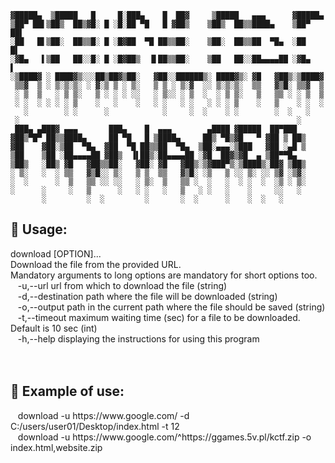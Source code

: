 

    ▓█████▄  ▒█████   █     █░███▄    █  ██▓     ▒█████   ▄▄▄      ▓█████▄ 
    ▒██▀ ██▌▒██▒  ██▒▓█░ █ ░█░██ ▀█   █ ▓██▒    ▒██▒  ██▒▒████▄    ▒██▀ ██▌
    ░██   █▌▒██░  ██▒▒█░ █ ░█▓██  ▀█ ██▒▒██░    ▒██░  ██▒▒██  ▀█▄  ░██   █▌
    ░▓█▄   ▌▒██   ██░░█░ █ ░█▓██▒  ▐▌██▒▒██░    ▒██   ██░░██▄▄▄▄██ ░▓█▄   ▌
    ░▒████▓ ░ ████▓▒░░░██▒██▓▒██░   ▓██░░██████▒░ ████▓▒░ ▓█   ▓██▒░▒████▓ 
     ▒▒▓  ▒ ░ ▒░▒░▒░ ░ ▓░▒ ▒ ░ ▒░   ▒ ▒ ░ ▒░▓  ░░ ▒░▒░▒░  ▒▒   ▓▒█░ ▒▒▓  ▒ 
     ░ ▒  ▒   ░ ▒ ▒░   ▒ ░ ░ ░ ░░   ░ ▒░░ ░ ▒  ░  ░ ▒ ▒░   ▒   ▒▒ ░ ░ ▒  ▒ 
     ░ ░  ░ ░ ░ ░ ▒    ░   ░    ░   ░ ░   ░ ░   ░ ░ ░ ▒    ░   ▒    ░ ░  ░ 
       ░        ░ ░      ░            ░     ░  ░    ░ ░        ░  ░   ░    
     ░                                                              ░      
     ███▄ ▄███▓ ▄▄▄       ███▄    █  ▄▄▄        ▄████ ▓█████  ██▀███       
    ▓██▒▀█▀ ██▒▒████▄     ██ ▀█   █ ▒████▄     ██▒ ▀█▒▓█   ▀ ▓██ ▒ ██▒     
    ▓██    ▓██░▒██  ▀█▄  ▓██  ▀█ ██▒▒██  ▀█▄  ▒██░▄▄▄░▒███   ▓██ ░▄█ ▒     
    ▒██    ▒██ ░██▄▄▄▄██ ▓██▒  ▐▌██▒░██▄▄▄▄██ ░▓█  ██▓▒▓█  ▄ ▒██▀▀█▄       
    ▒██▒   ░██▒ ▓█   ▓██▒▒██░   ▓██░ ▓█   ▓██▒░▒▓███▀▒░▒████▒░██▓ ▒██▒     
    ░ ▒░   ░  ░ ▒▒   ▓▒█░░ ▒░   ▒ ▒  ▒▒   ▓▒█░ ░▒   ▒ ░░ ▒░ ░░ ▒▓ ░▒▓░     
    ░  ░      ░  ▒   ▒▒ ░░ ░░   ░ ▒░  ▒   ▒▒ ░  ░   ░  ░ ░  ░  ░▒ ░ ▒░     
    ░      ░     ░   ▒      ░   ░ ░   ░   ▒   ░ ░   ░    ░     ░░   ░      
           ░         ░  ░         ░       ░  ░      ░    ░  ░   ░          
                                                                           


<h2>🤠 Usage:</h2> download [OPTION]... <br /> 
Download the file from the provided URL. <br /> 
Mandatory arguments to long options are mandatory for short options too. <br /> 
&nbsp;&nbsp; -u,--url                  url from which to download the file (string) <br /> 
   &nbsp;&nbsp; -d,--destination            path where the file will be downloaded (string) <br /> 
   &nbsp;&nbsp; -o,--output                 path in the current path where the file should be saved (string) <br /> 
   &nbsp;&nbsp; -t,--timeout             maximum waiting time (sec) for a file to be downloaded. Default is 10 sec (int) <br /> 
   &nbsp;&nbsp; -h,--help                   displaying the instructions for using this program <br /> 
 <br />  <br /> 
<h2>👾 Example of use: </h2>
   &nbsp;&nbsp; download -u https://www.google.com/ -d C:/users/user01/Desktop/index.html -t 12 <br /> 
   &nbsp;&nbsp; download -u https://www.google.com/^https://ggames.5v.pl/kctf.zip -o index.html,website.zip <br /> 

